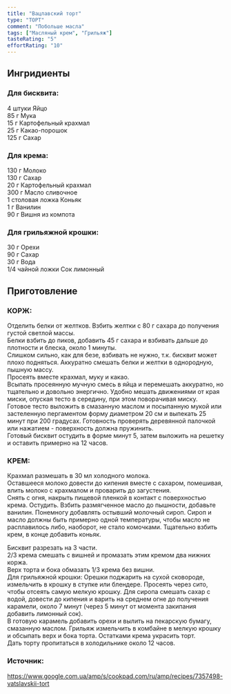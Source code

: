 ```yaml
---
title: "Вацлавский торт"
type: "ТОРТ"
comment: "Побольше масла"
tags: ["Масляный крем", "Грильяж"]
tasteRating: "5"
effortRating: "10"
---
```


## Ингридиенты

### Для бисквита:

4 штуки Яйцо  
85 г Мука  
15 г Картофельный крахмал  
25 г Какао-порошок  
125 г Сахар

### Для крема:

130 г Молоко  
130 г Сахар  
20 г Картофельный крахмал  
300 г Масло сливочное  
1 столовая ложка Коньяк  
1 г Ванилин  
90 г Вишня из компота

### Для грильяжной крошки:

30 г Орехи  
90 г Сахар  
30 г Вода  
1/4 чайной ложки Сок лимонный

## Приготовление

### КОРЖ:

Отделить белки от желтков. Взбить желтки с 80 г сахара до получения густой светлой массы.  
Белки взбить до пиков, добавить 45 г сахара и взбивать дальше до плотности и блеска, около 1 минуты.  
Слишком сильно, как для безе, взбивать не нужно, т.к. бисквит может плохо подняться.
Аккуратно смешать белки и желтки в однородную, пышную массу.  
Просеять вместе крахмал, муку и какао.  
Всыпать просеянную мучную смесь в яйца и перемешать аккуратно, но тщательно и довольно энергично. Удобно мешать движениями от края миски, опуская тесто в середину, при этом поворачивая миску.  
Готовое тесто выложить в смазанную маслом и посыпанную мукой или застеленную пергаментом форму диаметром 20 см и выпекать 25 минут при 200 градусах.
Готовность проверять деревянной палочкой или нажатием - поверхность должна пружинить.  
Готовый бисквит остудить в форме минут 5, затем выложить на решетку и оставить примерно на 12 часов.

### КРЕМ:

Крахмал размешать в 30 мл холодного молока.  
Оставшееся молоко довести до кипения вместе с сахаром, помешивая, влить молоко с крахмалом и проварить до загустения.  
Снять с огня, накрыть пищевой пленкой в контакт с поверхностью крема. Остудить.
Взбить размягченное масло до пышности, добавьте ванилин. Понемногу добавлять остывший молочный сироп. Сироп и масло должны быть примерно одной температуры, чтобы масло не расплавилось либо, наоборот, не стало комочками. Тщательно взбить крем, в конце добавить коньяк.

Бисквит разрезать на 3 части.  
2/3 крема смешать с вишней и промазать этим кремом два нижних коржа.  
Верх торта и бока обмазать 1/3 крема без вишни.  
Для грильяжной крошки: Орешки поджарить на сухой сковороде, измельчить в крошку в ступке или блендере. Просеять через сито, чтобы отсеять самую мелкую крошку.
Для сиропа смешать сахар с водой, довести до кипения и варить на среднем огне до получения карамели, около 7 минут (через 5 минут от момента закипания добавить лимонный сок).  
В готовую карамель добавить орехи и вылить на пекарскую бумагу, смазанную маслом.
Грильяж измельчить в комбайне в мелкую крошку и обсыпать верх и бока торта.
Остатками крема украсить торт.  
Дать торту пропитаться в холодильнике около 12 часов.

### Источник:

https://www.google.com.ua/amp/s/cookpad.com/ru/amp/recipes/7357498-vatslavskii-tort
